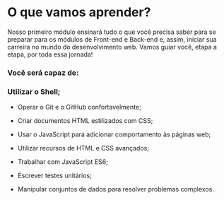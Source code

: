 # O que vamos aprender?

Nosso primeiro módulo ensinará tudo o que você precisa saber para se preparar para os módulos de Front-end e Back-end e, assim, iniciar sua carreira no mundo do desenvolvimento web. Vamos guiar você, etapa a etapa, por toda essa jornada!

### Você será capaz de:
### Utilizar o Shell;

- Operar o Git e o GitHub confortavelmente;

- Criar documentos HTML estilizados com CSS;

- Usar o JavaScript para adicionar comportamento às páginas web;

- Utilizar recursos de HTML e CSS avançados;

- Trabalhar com JavaScript ES6;

- Escrever testes unitários;

- Manipular conjuntos de dados para resolver problemas complexos.
